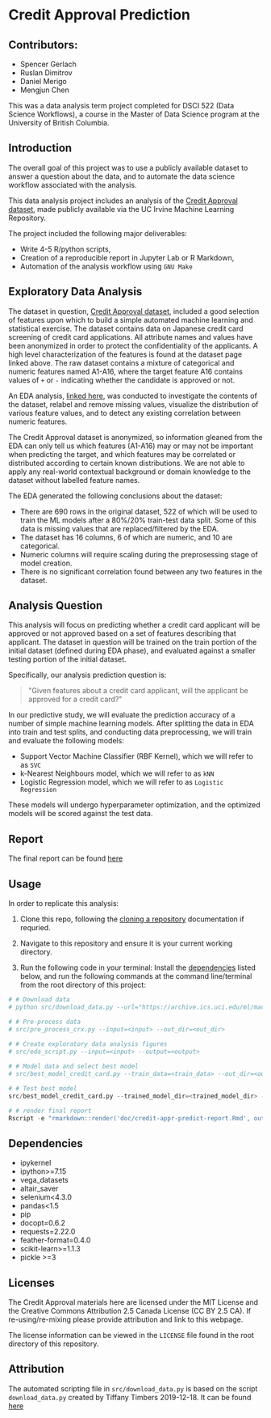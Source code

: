 # Credit Approval Prediction

## Contributors:

-   Spencer Gerlach
-   Ruslan Dimitrov
-   Daniel Merigo
-   Mengjun Chen

This was a data analysis term project completed for DSCI 522 (Data Science Workflows), a course in the Master of Data Science program at the University of British Columbia. 

## Introduction

The overall goal of this project was to use a publicly available dataset to answer a question about the data, and to automate the data science workflow associated with the analysis.

This data analysis project includes an analysis of the [Credit Approval dataset](https://archive-beta.ics.uci.edu/dataset/27/credit+approval), made publicly available via the UC Irvine Machine Learning Repository. 

The project included the following major deliverables: 

- Write 4-5 R/python scripts, 
- Creation of a reproducible report in Jupyter Lab or R Markdown, 
- Automation of the analysis workflow using `GNU Make`

## Exploratory Data Analysis

The dataset in question, [Credit Approval dataset](https://archive-beta.ics.uci.edu/dataset/27/credit+approval), included a good selection of features upon which to build a simple automated machine learning and statistical exercise. The dataset contains data on Japanese credit card screening of credit card applications. All attribute names and values have been anonymized in order to protect the confidentiality of the applicants. A high level characterization of the features is found at the dataset page linked above. The raw dataset contains a mixture of categorical and numeric features named A1-A16, where the target feature A16 contains values of `+` or `-` indicating whether the candidate is approved or not.

An EDA analysis, [linked here](https://github.com/UBC-MDS/Credit_Approval_Prediction/blob/main/src/Exploratory_Data_Analysis.ipynb), was conducted to investigate the contents of the dataset, relabel and remove missing values, visualize the distribution of various feature values, and to detect any existing correlation between numeric features. 

The Credit Approval dataset is anonymized, so information gleaned from the EDA can only tell us which features (A1-A16) may or may not be important when predicting the target, and which features may be correlated or distributed according to certain known distributions. We are not able to apply any real-world contextual background or domain knowledge to the dataset without labelled feature names.

The EDA generated the following conclusions about the dataset:
- There are 690 rows in the original dataset, 522 of which will be used to train the ML models after a 80%/20% train-test data split. Some of this data is missing values that are replaced/filtered by the EDA.
- The dataset has 16 columns, 6 of which are numeric, and 10 are categorical.
- Numeric columns will require scaling during the preprosessing stage of model creation.
- There is no significant correlation found between any two features in the dataset.

## Analysis Question

This analysis will focus on predicting whether a credit card applicant will be approved or not approved based on a set of features describing that applicant. The dataset in question will be trained on the train portion of the initial dataset (defined during EDA phase), and evaluated against a smaller testing portion of the initial dataset.

Specifically, our analysis prediction question is: 

> "Given features about a credit card applicant, will the applicant be approved for a credit card?"

In our predictive study, we will evaluate the prediction accuracy of a number of simple machine learning models. After splitting the data in EDA into train and test splits, and conducting data preprocessing, we will train and evaluate the following models:

- Support Vector Machine Classifier (RBF Kernel), which we will refer to as `SVC`
- k-Nearest Neighbours model, which we will refer to as `kNN`
- Logistic Regression model, which we will refer to as `Logistic Regression`

These models will undergo hyperparameter optimization, and the optimized models will be scored against the test data.

## Report

The final report can be found [here](https://github.com/UBC-MDS/Credit_Approval_Prediction/blob/main/doc/credit-appr-predict-report.Rmd)

## Usage

In order to replicate this analysis:

1. Clone this repo, following the [cloning a repository](https://docs.github.com/en/repositories/creating-and-managing-repositories/cloning-a-repository) documentation if requried.

2. Navigate to this repository and ensure it is your current working directory. 

2. Run the following code in your terminal:
Install the [dependencies](##Dependencies) listed below, and run the following commands at the command line/terminal from the root directory of this project:

```python
# # Download data
# python src/download_data.py --url="https://archive.ics.uci.edu/ml/machine-learning-databases/credit-screening/crx.data" --out_path=<supply an output location> [--filename=<supply a suitable filename>]

# # Pre-process data 
# src/pre_process_crx.py --input=<input> --out_dir=<out_dir>
    
# # Create exploratory data analysis figures
# src/eda_script.py --input=<input> --output=<output>

# # Model data and select best model
# src/best_model_credit_card.py --train_data=<train_data> --out_dir=<out_dir>

# # Test best model
src/best_model_credit_card.py --trained_model_dir=<trained_model_dir> --test_df_dir=<test_df_dir> --out_dir=<out_dir>

# # render final report
Rscript -e "rmarkdown::render('doc/credit-appr-predict-report.Rmd', output_format = 'html_document')

```


## Dependencies

-   ipykernel
-   ipython\>=7.15
-   vega_datasets
-   altair_saver
-   selenium\<4.3.0
-   pandas\<1.5
-   pip
-   docopt=0.6.2
-   requests=2.22.0
-   feather-format=0.4.0
-   scikit-learn>=1.1.3
-   pickle >=3

## Licenses

The Credit Approval materials here are licensed under the MIT License and the Creative Commons Attribution 2.5 Canada License (CC BY 2.5 CA). If re-using/re-mixing please provide attribution and link to this webpage.

The license information can be viewed in the `LICENSE` file found in the root directory of this repository.

## Attribution

The automated scripting file in `src/download_data.py` is based on the script `download_data.py` created by Tiffany Timbers 2019-12-18. It can be found [here](https://github.com/ttimbers/breast_cancer_predictor/blob/master/src/download_data.py)
